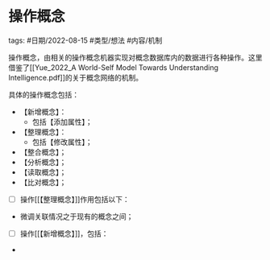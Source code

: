 # 操作概念

tags: #日期/2022-08-15 #类型/想法 #内容/机制 


操作概念，由相关的操作概念机器实现对概念数据库内的数据进行各种操作。这里借鉴了[[Yue_2022_A World-Self Model Towards Understanding Intelligence.pdf]]的关于概念网络的机制。

具体的操作概念包括：
- 【新增概念】：
	- 包括【添加属性】；
- 【整理概念】：
	- 包括【修改属性】；
- 【整合概念】；
- 【分析概念】；
- 【读取概念】；
- 【比对概念】；



- [ ] 操作[[【整理概念】]]作用包括以下：
- 微调关联情况之于现有的概念之间；


- [ ] 操作[[【新增概念】]]，包括：
- 